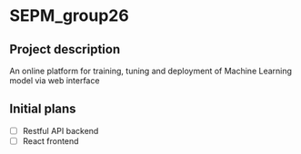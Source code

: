 # SEPM_group26


## Project description
An online platform for training, tuning and deployment of Machine Learning model via web interface

## Initial plans
- [ ] Restful API backend
- [ ] React frontend
